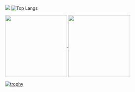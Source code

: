 ![](https://github-readme-stats.vercel.app/api?username=JHSAND&theme=tokyonight&show_icons=true&hide_border=true)
![Top Langs](https://github-readme-stats.vercel.app/api/top-langs/?username=JHSAND&layout=compact&theme=tokyonight&hide_border=true&exclude=HTML,JavaScript,SCSS)

<a href="https://github.com/anuraghazra/github-readme-stats">
  <img height=200 align="center" src="https://github-readme-stats.vercel.app/api?username=JHSAND&theme=tokyonight&hide_border=true" />
</a>
<a href="https://github.com/anuraghazra/convoychat">
  <img height=200 align="center" src="https://github-readme-stats.vercel.app/api/top-langs?username=JHSAND&layout=compact&langs_count=8&card_width=320&theme=tokyonight&hide_border=true&hide=css,html,hack,scss" />
</a>

[![trophy](https://github-profile-trophy.vercel.app/?username=JHSAND&theme=dracula&column=6&rank=SECRET,SSS,SS,S,AAA,AA,A)](https://github.com/ryo-ma/github-profile-trophy)

